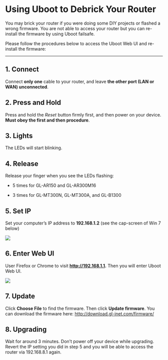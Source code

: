 # Using Uboot to Debrick Your Router

You may brick your router if you were doing some DIY projects or flashed a wrong firmware. You are not able to access your router but you can re-install the firmware by using Uboot failsafe.



Please follow the procedures below to access the Uboot Web UI and re-install the firmware:

---


## 1. Connect
Connect **only one** cable to your router, and leave **the other port (LAN or WAN) unconnected**.


## 2. Press and Hold
Press and hold the *Reset* button firmly first, and then power on your device. **Must obey the first and then procedure**.


## 3. Lights
The LEDs will start blinking.


## 4. Release
Release your finger when you see the LEDs flashing:
- 5 times for GL-AR150 and GL-AR300M16

- 3 times for GL-MT300N, GL-MT300A, and GL-B1300


## 5. Set IP
Set your computer’s IP address to **192.168.1.2** (see the cap-screen of Win 7 below)

   ![](https://static.gl-inet.com/docs/en/2.x/troubleshooting/src/debrick/set_ip.jpg)


## 6. Enter Web UI
User Firefox or Chrome to visit **http://192.168.1.1.** Then you will enter Uboot Web UI.

   ![](https://static.gl-inet.com/docs/en/2.x/troubleshooting/src/debrick/ui.jpg)


## 7. Update
Click **Choose File** to find the firmware. Then click **Update firmware**. You can download the firmware here: <http://download.gl-inet.com/firmware/>


## 8. Upgrading
Wait for around 3 minutes. Don’t power off your device while upgrading. Revert the IP setting you did in step 5 and you will be able to access the router via 192.168.8.1 again.